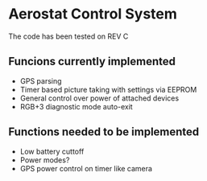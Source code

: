 # Aerostat Control System #
The code has been tested on REV C 

## Funcions currently implemented ##
- GPS parsing
- Timer based picture taking with settings via EEPROM
- General control over power of attached devices
- RGB+3 diagnostic mode auto-exit

## Functions needed to be implemented ##
- Low battery cuttoff
- Power modes?
- GPS power control on timer like camera
